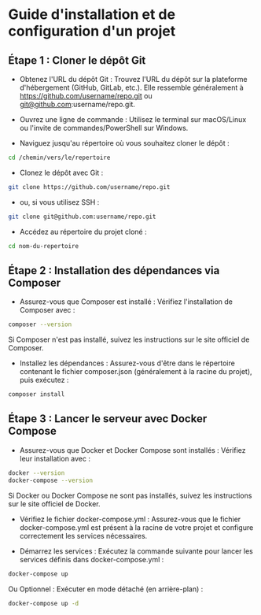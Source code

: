 # Guide d'installation et de configuration d'un projet

## Étape 1 : Cloner le dépôt Git

-  Obtenez l'URL du dépôt Git :
Trouvez l'URL du dépôt sur la plateforme d'hébergement (GitHub, GitLab, etc.). Elle ressemble généralement à https://github.com/username/repo.git ou git@github.com:username/repo.git.

-  Ouvrez une ligne de commande :
Utilisez le terminal sur macOS/Linux ou l'invite de commandes/PowerShell sur Windows.

 - Naviguez jusqu'au répertoire où vous souhaitez cloner le dépôt :

```bash
cd /chemin/vers/le/repertoire
```
 - Clonez le dépôt avec Git :

```bash
git clone https://github.com/username/repo.git
```
 - ou, si vous utilisez SSH :

```bash
git clone git@github.com:username/repo.git
```
 -  Accédez au répertoire du projet cloné :

```bash
cd nom-du-repertoire
```

## Étape 2 : Installation des dépendances via Composer

 - Assurez-vous que Composer est installé :
Vérifiez l'installation de Composer avec :

```bash
composer --version
```
Si Composer n'est pas installé, suivez les instructions sur le site officiel de Composer.

 - Installez les dépendances :
Assurez-vous d'être dans le répertoire contenant le fichier composer.json (généralement à la racine du projet), puis exécutez :

```bash
composer install
```

## Étape 3 : Lancer le serveur avec Docker Compose

- Assurez-vous que Docker et Docker Compose sont installés :
Vérifiez leur installation avec :

```bash
docker --version
docker-compose --version
```
Si Docker ou Docker Compose ne sont pas installés, suivez les instructions sur le site officiel de Docker.

- Vérifiez le fichier docker-compose.yml :
Assurez-vous que le fichier docker-compose.yml est présent à la racine de votre projet et configure correctement les services nécessaires.

- Démarrez les services :
Exécutez la commande suivante pour lancer les services définis dans docker-compose.yml :

```bash
docker-compose up
```

Ou Optionnel : Exécuter en mode détaché (en arrière-plan) :
```bash
docker-compose up -d
```
